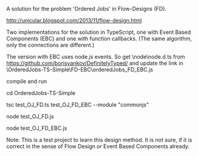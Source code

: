 A solution for the problem 'Ordered Jobs' in Flow-Designs (FD).

http://unicular.blogspot.com/2013/11/flow-design.html


Two implementations for the solution in TypeScript, one with Event Based Components (EBC) and one with function callbacks. (The same algorithm, only the connections are different.)

The version with EBC uses node.js events. So get \node\node.d.ts from https://github.com/borisyankov/DefinitelyTyped/ and update the link in 
\OrderedJobs-TS-Simple\FD-EBC\orderedJobs_FD_EBC.js


compile and run

cd OrderedJobs-TS-Simple

tsc test_OJ_FD.ts test_OJ_FD_EBC --module "commonjs"

node test_OJ_FD.js

node test_OJ_FD_EBC.js



Note: This is a test project to learn this design method. It is not sure, if it is correct in the sense of Flow Design or Event Based Components already.
